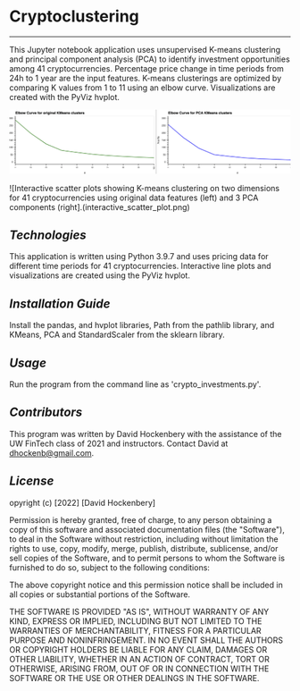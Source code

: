 # Cryptoclustering


---

This Jupyter notebook application uses unsupervised K-means clustering and principal component analysis (PCA) to identify investment opportunities among 41 cryptocurrencies. Percentage price change in time periods from 24h to 1 year are the input features. K-means clusterings are optimized by comparing K values from 1 to 11 using an elbow curve. Visualizations are created with the PyViz hvplot. 

![Interactive line plots showing elbow curves for k values ranging from 1 to 11 with original data features (left) and 3 PCA components (right) ](interactive_line_plot.png)

![Interactive scatter plots showing K-means clustering on two dimensions for 41 cryptocurrencies using original data features (left) and 3 PCA components (right].(interactive_scatter_plot.png)

## *Technologies*
This application is written using Python 3.9.7 and uses pricing data for different time periods for 41 cryptocurrencies. Interactive line plots and visualizations are created using the PyViz hvplot.

## *Installation Guide*
Install the pandas, and hvplot libraries, Path from the pathlib library, and KMeans, PCA and StandardScaler from the sklearn library.

## *Usage*
Run the program from the command line as 'crypto_investments.py'.

## *Contributors*
This program was written by David Hockenbery with the assistance of the UW FinTech class of 2021 and instructors. Contact David at dhockenb@gmail.com.

## *License*
opyright (c) [2022] [David Hockenbery]

Permission is hereby granted, free of charge, to any person obtaining a copy
of this software and associated documentation files (the "Software"), to deal
in the Software without restriction, including without limitation the rights
to use, copy, modify, merge, publish, distribute, sublicense, and/or sell
copies of the Software, and to permit persons to whom the Software is
furnished to do so, subject to the following conditions:

The above copyright notice and this permission notice shall be included in all
copies or substantial portions of the Software.

THE SOFTWARE IS PROVIDED "AS IS", WITHOUT WARRANTY OF ANY KIND, EXPRESS OR
IMPLIED, INCLUDING BUT NOT LIMITED TO THE WARRANTIES OF MERCHANTABILITY,
FITNESS FOR A PARTICULAR PURPOSE AND NONINFRINGEMENT. IN NO EVENT SHALL THE
AUTHORS OR COPYRIGHT HOLDERS BE LIABLE FOR ANY CLAIM, DAMAGES OR OTHER
LIABILITY, WHETHER IN AN ACTION OF CONTRACT, TORT OR OTHERWISE, ARISING FROM,
OUT OF OR IN CONNECTION WITH THE SOFTWARE OR THE USE OR OTHER DEALINGS IN THE
SOFTWARE.